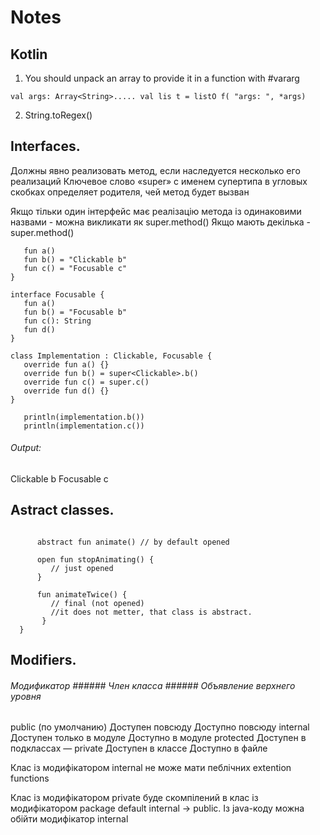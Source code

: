 # Notes

## Kotlin

1. You should unpack an array to provide it in a function with #vararg

`val args: Array<String>.....
 val lis t = listO f( "args: ", *args)`
 
 2. String.toRegex()
 
 ## Interfaces.
 
Должны явно реализовать метод, если
наследуется несколько его реализаций
Ключевое слово «super» с именем супертипа в угловых
скобках определяет родителя, чей метод будет вызван

Якщо тільки один інтерфейс має реалізацію метода із одинаковими назвами - можна викликати як super.method()
Якщо мають декілька - super<InterfaceName>.method()
 
 ```interface Clickable {
    fun a()
    fun b() = "Clickable b"
    fun c() = "Focusable c"
 }

 interface Focusable {
    fun a()
    fun b() = "Focusable b"
    fun c(): String
    fun d()
 }
 
 class Implementation : Clickable, Focusable {
    override fun a() {}
    override fun b() = super<Clickable>.b()
    override fun c() = super.c()
    override fun d() {}
 }

    println(implementation.b())
    println(implementation.c())
```

###### Output:
    
 Clickable b
 Focusable c
 
  ## Astract classes.
  
 ``` abstract class Animated {
   
       abstract fun animate() // by default opened
   
       open fun stopAnimating() {
          // just opened
       }

       fun animateTwice() {
          // final (not opened)
          //it does not metter, that class is abstract. 
        }
   }
   ```
  
  ## Modifiers.

  ###### Модификатор           ###### Член класса            ###### Объявление верхнего уровня
  public (по умолчанию)       Доступен повсюду             Доступно повсюду
  internal                    Доступен только в модуле     Доступно в модуле
  protected                   Доступен в подклассах        —
  private                     Доступен в классе            Доступно в файле


  Клас із модифікатором internal не може мати пеблічних extention functions

  Клас із модифікатором private буде скомпілений в клас із модифікатором package default
  internal -> public. 
  Із java-коду можна обійти модифікатор internal
